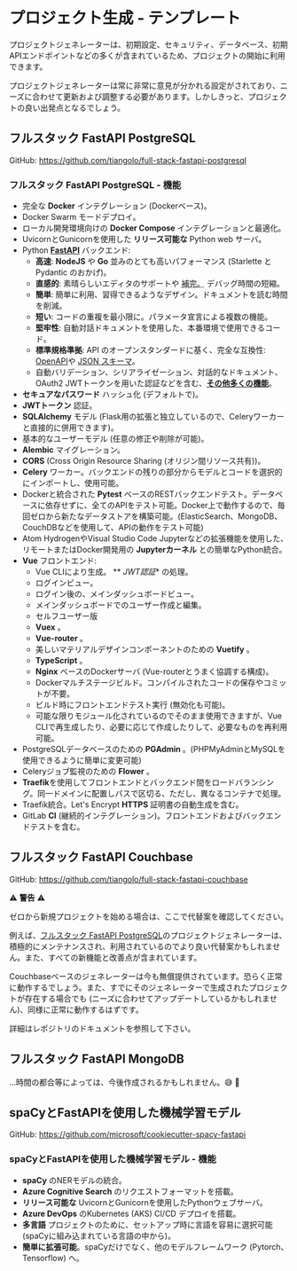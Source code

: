 # プロジェクト生成 - テンプレート

プロジェクトジェネレーターは、初期設定、セキュリティ、データベース、初期APIエンドポイントなどの多くが含まれているため、プロジェクトの開始に利用できます。

プロジェクトジェネレーターは常に非常に意見が分かれる設定がされており、ニーズに合わせて更新および調整する必要があります。しかしきっと、プロジェクトの良い出発点となるでしょう。

## フルスタック FastAPI PostgreSQL

GitHub: <a href="https://github.com/tiangolo/full-stack-fastapi-postgresql" class="external-link" target="_blank">https://github.com/tiangolo/full-stack-fastapi-postgresql</a>

### フルスタック FastAPI PostgreSQL - 機能

* 完全な **Docker** インテグレーション (Dockerベース)。
* Docker Swarm モードデプロイ。
* ローカル開発環境向けの **Docker Compose** インテグレーションと最適化。
* UvicornとGunicornを使用した **リリース可能な** Python web サーバ。
* Python <a href="https://github.com/fastapi/fastapi" class="external-link" target="_blank">**FastAPI**</a> バックエンド:
    * **高速**: **NodeJS** や **Go** 並みのとても高いパフォーマンス (Starlette と Pydantic のおかげ)。
    * **直感的**: 素晴らしいエディタのサポートや <abbr title="自動補完、インテリセンスとも呼ばれる">補完。</abbr> デバッグ時間の短縮。
    * **簡単**: 簡単に利用、習得できるようなデザイン。ドキュメントを読む時間を削減。
    * **短い**: コードの重複を最小限に。パラメータ宣言による複数の機能。
    * **堅牢性**: 自動対話ドキュメントを使用した、本番環境で使用できるコード。
    * **標準規格準拠**: API のオープンスタンダードに基く、完全な互換性: <a href="https://github.com/OAI/OpenAPI-Specification" class="external-link" target="_blank">OpenAPI</a>や <a href="http://json-schema.org/" class="external-link" target="_blank">JSON スキーマ</a>。
    * 自動バリデーション、シリアライゼーション、対話的なドキュメント、OAuth2 JWTトークンを用いた認証などを含む、<a href="https://fastapi.tiangolo.com/features/" class="external-link" target="_blank">**その他多くの機能**</a>。
* **セキュアなパスワード** ハッシュ化 (デフォルトで)。
* **JWTトークン** 認証。
* **SQLAlchemy** モデル (Flask用の拡張と独立しているので、Celeryワーカーと直接的に併用できます)。
* 基本的なユーザーモデル (任意の修正や削除が可能)。
* **Alembic** マイグレーション。
* **CORS** (Cross Origin Resource Sharing (オリジン間リソース共有))。
* **Celery** ワーカー。バックエンドの残りの部分からモデルとコードを選択的にインポートし、使用可能。
* Dockerと統合された **Pytest** ベースのRESTバックエンドテスト。データベースに依存せずに、全てのAPIをテスト可能。Docker上で動作するので、毎回ゼロから新たなデータストアを構築可能。(ElasticSearch、MongoDB、CouchDBなどを使用して、APIの動作をテスト可能)
* Atom HydrogenやVisual Studio Code Jupyterなどの拡張機能を使用した、リモートまたはDocker開発用の **Jupyterカーネル** との簡単なPython統合。
* **Vue** フロントエンド:
    * Vue CLIにより生成。
    ** *JWT認証** の処理。
    * ログインビュー。
    * ログイン後の、メインダッシュボードビュー。
    * メインダッシュボードでのユーザー作成と編集。
    * セルフユーザー版
    * **Vuex** 。
    * **Vue-router** 。
    * 美しいマテリアルデザインコンポーネントのための **Vuetify** 。
    * **TypeScript** 。
    * **Nginx** ベースのDockerサーバ (Vue-routerとうまく協調する構成)。
    * Dockerマルチステージビルド。コンパイルされたコードの保存やコミットが不要。
    * ビルド時にフロントエンドテスト実行 (無効化も可能)。
    * 可能な限りモジュール化されているのでそのまま使用できますが、Vue CLIで再生成したり、必要に応じて作成したりして、必要なものを再利用可能。
* PostgreSQLデータベースのための **PGAdmin** 。(PHPMyAdminとMySQLを使用できるように簡単に変更可能)
* Celeryジョブ監視のための **Flower** 。
* **Traefik**を使用してフロントエンドとバックエンド間をロードバランシング。同一ドメインに配置しパスで区切る、ただし、異なるコンテナで処理。
* Traefik統合。Let's Encrypt **HTTPS** 証明書の自動生成を含む。
* GitLab **CI** (継続的インテグレーション)。フロントエンドおよびバックエンドテストを含む。

## フルスタック FastAPI Couchbase

GitHub: <a href="https://github.com/tiangolo/full-stack-fastapi-couchbase" class="external-link" target="_blank">https://github.com/tiangolo/full-stack-fastapi-couchbase</a>

⚠️ **警告** ⚠️

ゼロから新規プロジェクトを始める場合は、ここで代替案を確認してください。

例えば、<a href="https://github.com/tiangolo/full-stack-fastapi-postgresql" class="external-link" target="_blank">フルスタック FastAPI PostgreSQL</a>のプロジェクトジェネレーターは、積極的にメンテナンスされ、利用されているのでより良い代替案かもしれません。また、すべての新機能と改善点が含まれています。

Couchbaseベースのジェネレーターは今も無償提供されています。恐らく正常に動作するでしょう。また、すでにそのジェネレーターで生成されたプロジェクトが存在する場合でも (ニーズに合わせてアップデートしているかもしれません)、同様に正常に動作するはずです。

詳細はレポジトリのドキュメントを参照して下さい。

## フルスタック FastAPI MongoDB

...時間の都合等によっては、今後作成されるかもしれません。😅 🎉

## spaCyとFastAPIを使用した機械学習モデル

GitHub: <a href="https://github.com/microsoft/cookiecutter-spacy-fastapi" class="external-link" target="_blank">https://github.com/microsoft/cookiecutter-spacy-fastapi</a>

### spaCyとFastAPIを使用した機械学習モデル - 機能

* **spaCy** のNERモデルの統合。
* **Azure Cognitive Search** のリクエストフォーマットを搭載。
* **リリース可能な** UvicornとGunicornを使用したPythonウェブサーバ。
* **Azure DevOps** のKubernetes (AKS) CI/CD デプロイを搭載。
* **多言語** プロジェクトのために、セットアップ時に言語を容易に選択可能 (spaCyに組み込まれている言語の中から)。
* **簡単に拡張可能**。spaCyだけでなく、他のモデルフレームワーク (Pytorch、Tensorflow) へ。
